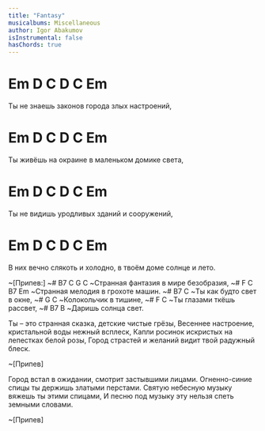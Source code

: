 ```yaml
---
title: "Fantasy"
musicalbums: Miscellaneous
author: Igor Abakumov
isInstrumental: false
hasChords: true
---
```


# Em     D       C     D       C        Em
Ты не знаешь законов города злых настроений,
# Em   D         C       D         C       Em
Ты живёшь на окраине в маленьком домике света,
# Em    D       C         D       C    Em
Ты не видишь уродливых зданий и сооружений,
#   Em         D        C            D        C        Em
В них вечно слякоть и холодно, в твоём доме солнце и лето.

~[Припев:]
~#   B7        C       G         C
~Странная фантазия в мире безобразия,
~#   F        C        B7       Em
~Странная мелодия в грохоте машин.
~# B7            C
~Ты как будто свет в окне,
~# G             C
~Колокольчик в тишине,
~# F           C
~Ты глазами ткёшь рассвет,
~# B7             B
~Даришь солнца свет.

Ты – это странная сказка, детские чистые грёзы,
Весеннее настроение, кристальной воды нежный всплеск,
Капли росинок искристых на лепестках белой розы,
Город страстей и желаний видит твой радужный блеск.

~[Припев]

Город встал в ожидании, смотрит застывшими лицами.
Огненно-синие спицы ты держишь златыми перстами.
Святую небесную музыку вяжешь ты этими спицами,
И песню под музыку эту нельзя спеть земными словами.

~[Припев]


